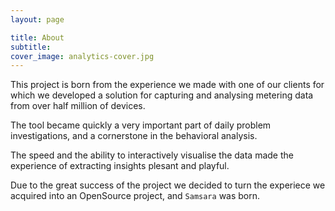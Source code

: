 ```yaml
---
layout: page

title: About
subtitle: 
cover_image: analytics-cover.jpg
---
```


This project is born from the experience we made with one of our clients
for which we developed a solution for capturing and analysing metering
data from over half million of devices.

The tool became quickly a very important part of daily problem investigations,
and a cornerstone in the behavioral analysis.

The speed and the ability to interactively visualise the data made
the experience of extracting insights plesant and playful.

Due to the great success of the project we decided to turn the experiece
we acquired into an OpenSource project, and `Samsara` was born.

 




